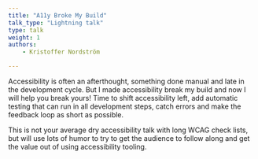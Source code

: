 ```yaml
---
title: "A11y Broke My Build"
talk_type: "Lightning talk"
type: talk
weight: 1
authors:
    - Kristoffer Nordström

---
```

Accessibility is often an afterthought, something done manual and late in the development cycle. But I made accessibility break my build and now I will help you break yours! Time to shift accessibility left, add automatic testing that can run in all development steps, catch errors and make the feedback loop as short as possible.

This is not your average dry accessibility talk with long WCAG check lists, but will use lots of humor to try to get the audience to follow along and get the value out of using accessibility tooling.
